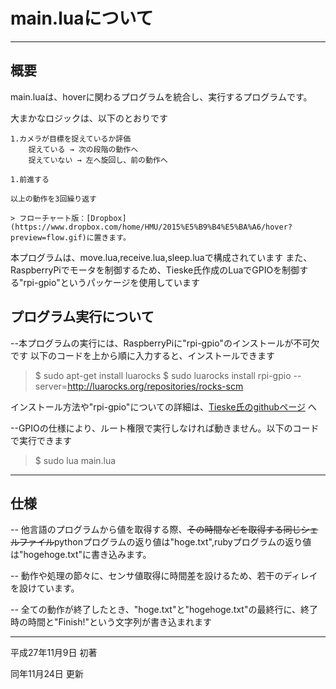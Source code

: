 # main.luaについて
---
## 概要

main.luaは、hoverに関わるプログラムを統合し、実行するプログラムです。

大まかなロジックは、以下のとおりです

	1.カメラが目標を捉えているか評価
		捉えている → 次の段階の動作へ
		捉えていない → 左へ旋回し、前の動作へ
	
	1.前進する
	
	以上の動作を3回繰り返す

	> フローチャート版：[Dropbox](https://www.dropbox.com/home/HMU/2015%E5%B9%B4%E5%BA%A6/hover?preview=flow.gif)に置きます。  

本プログラムは、move.lua,receive.lua,sleep.luaで構成されています
また、RaspberryPiでモータを制御するため、Tieske氏作成のLuaでGPIOを制御する"rpi-gpio"というパッケージを使用しています

## プログラム実行について

--本プログラムの実行には、RaspberryPiに"rpi-gpio"のインストールが不可欠です
以下のコードを上から順に入力すると、インストールできます

>	$ sudo apt-get install luarocks
>	$ sudo luarocks install rpi-gpio --server=http://luarocks.org/repositories/rocks-scm

インストール方法や"rpi-gpio"についての詳細は、[Tieske氏のgithubページ](https://github.com/Tieske/rpi-gpio/blob/master/lua/README.md) へ

--GPIOの仕様により、ルート権限で実行しなければ動きません。以下のコードで実行できます

>	$ sudo lua main.lua

---
## 仕様

-- 他言語のプログラムから値を取得する際、~~その時間などを取得する同じシェルファイル~~pythonプログラムの返り値は"hoge.txt",rubyプログラムの返り値は"hogehoge.txt"に書き込みます。

-- 動作や処理の節々に、センサ値取得に時間差を設けるため、若干のディレイを設けています。

-- 全ての動作が終了したとき、"hoge.txt"と"hogehoge.txt"の最終行に、終了時の時間と"Finish!"という文字列が書き込まれます

---
  

平成27年11月9日 初著

同年11月24日 更新